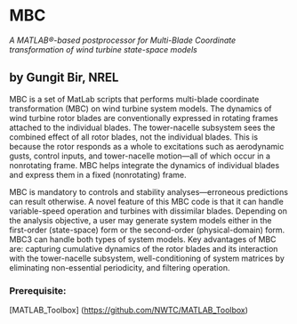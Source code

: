 # MBC
*A MATLAB®-based postprocessor for Multi-Blade Coordinate transformation of wind turbine state-space models*

## by Gungit Bir, NREL

MBC is a set of MatLab scripts that performs multi-blade coordinate transformation (MBC) on wind turbine system models.
The dynamics of wind turbine rotor blades are conventionally expressed in rotating frames attached to the individual blades.
The tower-nacelle subsystem sees the combined effect of all rotor blades, not the individual blades. This is because the rotor
responds as a whole to excitations such as aerodynamic gusts, control inputs, and tower-nacelle motion—all of which occur in a
 nonrotating frame. MBC helps integrate the dynamics of individual blades and express them in a fixed (nonrotating) frame.

MBC is mandatory to controls and stability analyses—erroneous predictions can result otherwise. A novel feature of this MBC code
is that it can handle variable-speed operation and turbines with dissimilar blades. Depending on the analysis objective, a user
may generate system models either in the first-order (state-space) form or the second-order (physical-domain) form. MBC3 can
handle both types of system models. Key advantages of MBC are: capturing cumulative dynamics of the rotor blades and its interaction
with the tower-nacelle subsystem, well-conditioning of system matrices by eliminating non-essential periodicity, and filtering operation.

###  Prerequisite:
[MATLAB_Toolbox] (https://github.com/NWTC/MATLAB_Toolbox)